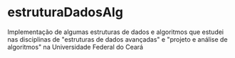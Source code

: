 # estruturaDadosAlg
Implementação de algumas estruturas de dados e algoritmos que estudei nas disciplinas de "estruturas de dados avançadas" e "projeto e análise  de algoritmos" na Universidade Federal do Ceará

